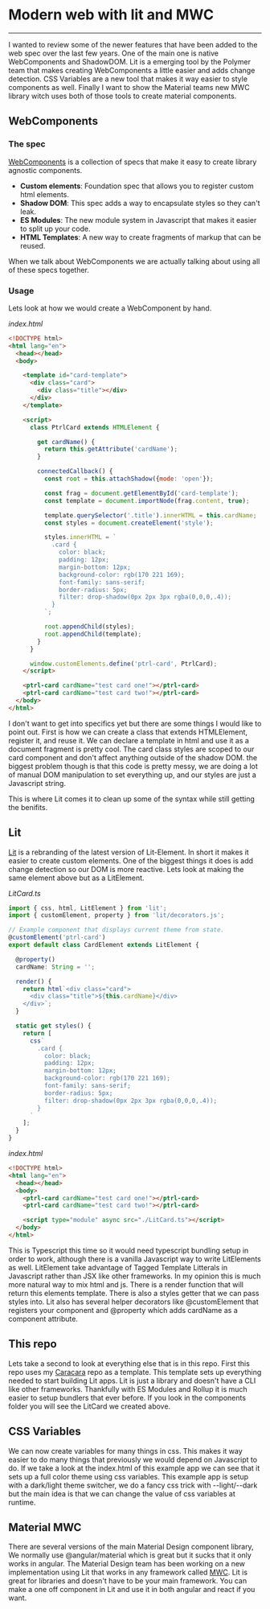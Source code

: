 # Modern web with lit and MWC
---

I wanted to review some of the newer features that have been added to the web spec over the last few years. One of the main one is native WebComponents and ShadowDOM. Lit is a emerging tool by the Polymer team that makes creating WebComponents a little easier and adds change detection. CSS Variables are a new tool that makes it way easier to style components as well. Finally I want to show the Material teams new MWC library witch uses both of those tools to create material components.

## WebComponents

### The spec

[WebComponents](https://www.webcomponents.org/)
is a collection of specs that make it easy to create library agnostic components.

- **Custom elements**: Foundation spec that allows you to register custom html elements.
- **Shadow DOM**: This spec adds a way to encapsulate styles so they can't leak.
- **ES Modules**: The new module system in Javascript that makes it easier to split up your code.
- **HTML Templates**: A new way to create fragments of markup that can be reused.

When we talk about WebComponents we are actually talking about using all of these specs together.

### Usage
Lets look at how we would create a WebComponent by hand.

*index.html*
``` html
<!DOCTYPE html>
<html lang="en">
  <head></head>
  <body>

    <template id="card-template">
      <div class="card">
        <div class="title"></div>
      </div>
    </template>

    <script>
      class PtrlCard extends HTMLElement {

        get cardName() {
          return this.getAttribute('cardName');
        }

        connectedCallback() {
          const root = this.attachShadow({mode: 'open'});

          const frag = document.getElementById('card-template');
          const template = document.importNode(frag.content, true);

          template.querySelector('.title').innerHTML = this.cardName;
          const styles = document.createElement('style');

          styles.innerHTML = `
            .card {
              color: black;
              padding: 12px;
              margin-bottom: 12px;
              background-color: rgb(170 221 169);
              font-family: sans-serif;
              border-radius: 5px;
              filter: drop-shadow(0px 2px 3px rgba(0,0,0,.4));
            }
          `;

          root.appendChild(styles);
          root.appendChild(template);
        }
      }

      window.customElements.define('ptrl-card', PtrlCard);
    </script>

    <ptrl-card cardName="test card one!"></ptrl-card>
    <ptrl-card cardName="test card two!"></ptrl-card>
  </body>
</html>
```

I don't want to get into specifics yet but there are some things I would like to point out. First is how we can create a class that extends HTMLElement, register it, and reuse it. We can declare a template in html and use it as a document fragment is pretty cool. The card class styles are scoped to our card component and don't affect anything outside of the shadow DOM. the biggest problem though is that this code is pretty messy, we are doing a lot of manual DOM manipulation to set everything up, and our styles are just a Javascript string.

This is where Lit comes it to clean up some of the syntax while still getting the benifits.

## Lit
[Lit](https://lit.dev/) is a rebranding of the latest version of Lit-Element. In short it makes it easier to create custom elements. One of the biggest things it does is add change detection so our DOM is more reactive. Lets look at making the same element above but as a LitElement.

*LitCard.ts*
``` ts
import { css, html, LitElement } from 'lit';
import { customElement, property } from 'lit/decorators.js';

// Example component that displays current theme from state.
@customElement('ptrl-card')
export default class CardElement extends LitElement {

  @property()
  cardName: String = ''; 

  render() {
    return html`<div class="card">
      <div class="title">${this.cardName}</div>
    </div>`;
  }

  static get styles() {
    return [
      css`
        .card {
          color: black;
          padding: 12px;
          margin-bottom: 12px;
          background-color: rgb(170 221 169);
          font-family: sans-serif;
          border-radius: 5px;
          filter: drop-shadow(0px 2px 3px rgba(0,0,0,.4));
        }
      `
    ];
  }
}
```

*index.html*
```html
<!DOCTYPE html>
<html lang="en">
  <head></head>
  <body>
    <ptrl-card cardName="test card one!"></ptrl-card>
    <ptrl-card cardName="test card two!"></ptrl-card>

    <script type="module" async src="./LitCard.ts"></script>
  </body>
</html>
```

This is Typescript this time so it would need typescript bundling setup in order to work, although there is a vanilla Javascript way to write LitElements as well. LitElement take advantage of Tagged Template Litterals in Javascript rather than JSX like other frameworks. In my opinion this is much more natural way to mix html and js. There is a render function that will return this elements template. There is also a styles getter that we can pass styles into. Lit also has several helper decorators like @customElement that registers your component and @property which adds cardName as a component attribute.

## This repo

Lets take a second to look at everything else that is in this repo. First this repo uses my [Caracara](https://github.com/Devcon4/caracara) repo as a template. This template sets up everything needed to start building Lit apps. Lit is just a library and doesn't have a CLI like other frameworks. Thankfully with ES Modules and Rollup it is much easier to setup bundlers that ever before. If you look in the components folder you will see the LitCard we created above.

## CSS Variables
We can now create variables for many things in css. This makes it way easier to do many things that previously we would depend on Javascript to do. If we take a look at the index.html of this example app we can see that it sets up a full color theme using css variables. This example app is setup with a dark/light theme switcher, we do a fancy css trick with --light/--dark but the main idea is that we can change the value of css variables at runtime.

## Material MWC
There are several versions of the main Material Design component library, We normally use @angular/material which is great but it sucks that it only works in angular. The Material Design team has been working on a new implementation using Lit that works in any framework called [MWC](https://github.com/material-components/material-web). Lit is great for libraries and doesn't have to be your main framework. You can make a one off component in Lit and use it in both angular and react if you want.
